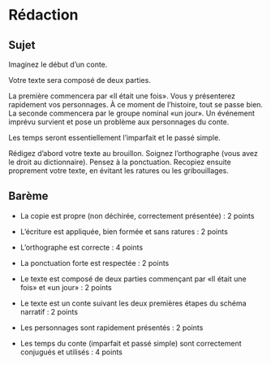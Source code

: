 # Rédaction

## Sujet

Imaginez le début d’un conte.

Votre texte sera composé de deux parties.

La première commencera par «Il était une fois». Vous y présenterez rapidement vos personnages. À ce moment de l’histoire, tout se passe bien.
La seconde commencera par le groupe nominal «un jour». Un événement imprévu survient et pose un problème aux personnages du conte.

Les temps seront essentiellement l’imparfait et le passé simple.

Rédigez d’abord votre texte au brouillon. Soignez l’orthographe (vous avez le droit au dictionnaire). Pensez à la ponctuation. Recopiez ensuite proprement votre texte, en évitant les ratures ou les gribouillages.

## Barème

- La copie est propre (non déchirée, correctement présentée) : 2 points
- L’écriture est appliquée, bien formée et sans ratures : 2 points
- L’orthographe est correcte : 4 points
- La ponctuation forte est respectée : 2 points

- Le texte est composé de deux parties commençant par «Il était une fois» et «un jour» : 2 points
- Le texte est un conte  suivant les deux premières étapes du schéma narratif : 2 points
- Les personnages sont rapidement présentés : 2 points
- Les temps du conte (imparfait et passé simple) sont correctement conjugués et utilisés : 4 points